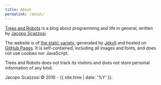 ```yaml
---
title: About
permalink: /about/
---
```


<p class="lead"><a href="{{ site.baseurl | prepend:site.url }}">Trees and 
Robots</a> is a blog about programming and life in general,  written by 
<a href="https://jacoscaz.com">Jacopo Scazzosi</a>.</p>

The website is of [the static variety][3], generated by [Jekyll][1] and hosted 
on [GitHub Pages][2]. It is self-contained, including all images and fonts, and
does not use cookies nor JavaScript.

Trees and Robots does not track its visitors and does not store personal 
information of any kind.

Jacopo Scazzosi &copy; 2016 - {{ site.time | date: '%Y' }}.

[1]: https://jekyllrb.com
[2]: https://pages.github.com
[3]: https://en.wikipedia.org/wiki/Static_web_page
